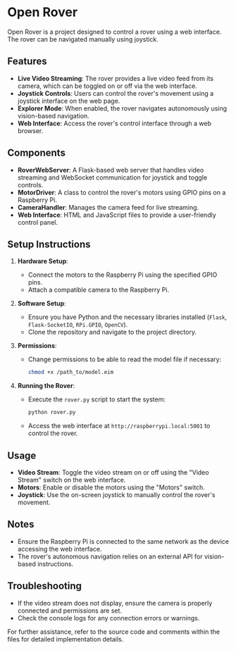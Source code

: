 # Open Rover

Open Rover is a project designed to control a rover using a web interface. The rover can be navigated manually using joystick.

## Features

- **Live Video Streaming**: The rover provides a live video feed from its camera, which can be toggled on or off via the web interface.
- **Joystick Controls**: Users can control the rover's movement using a joystick interface on the web page.
- **Explorer Mode**: When enabled, the rover navigates autonomously using vision-based navigation.
- **Web Interface**: Access the rover's control interface through a web browser.

## Components

- **RoverWebServer**: A Flask-based web server that handles video streaming and WebSocket communication for joystick and toggle controls.
- **MotorDriver**: A class to control the rover's motors using GPIO pins on a Raspberry Pi.
- **CameraHandler**: Manages the camera feed for live streaming.
- **Web Interface**: HTML and JavaScript files to provide a user-friendly control panel.

## Setup Instructions

1. **Hardware Setup**:
   - Connect the motors to the Raspberry Pi using the specified GPIO pins.
   - Attach a compatible camera to the Raspberry Pi.

2. **Software Setup**:
   - Ensure you have Python and the necessary libraries installed (`Flask`, `Flask-SocketIO`, `RPi.GPIO`, `OpenCV`).
   - Clone the repository and navigate to the project directory.

3. **Permissions**:
   - Change permissions to be able to read the model file if necessary:
     ```bash
     chmod +x /path_to/model.eim
     ```

4. **Running the Rover**:
   - Execute the `rover.py` script to start the system:
     ```bash
     python rover.py
     ```
   - Access the web interface at `http://raspberrypi.local:5001` to control the rover.

## Usage

- **Video Stream**: Toggle the video stream on or off using the "Video Stream" switch on the web interface.
- **Motors**: Enable or disable the motors using the "Motors" switch.
- **Joystick**: Use the on-screen joystick to manually control the rover's movement.

## Notes

- Ensure the Raspberry Pi is connected to the same network as the device accessing the web interface.
- The rover's autonomous navigation relies on an external API for vision-based instructions.

## Troubleshooting

- If the video stream does not display, ensure the camera is properly connected and permissions are set.
- Check the console logs for any connection errors or warnings.

For further assistance, refer to the source code and comments within the files for detailed implementation details.